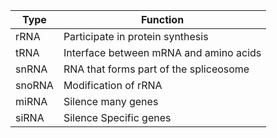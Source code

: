 | Type   | Function                               |
| ------ | -------------------------------------- |
| rRNA   | Participate in protein synthesis       |
| tRNA   | Interface between mRNA and amino acids |
| snRNA  | RNA that forms part of the spliceosome |
| snoRNA | Modification of rRNA                   |
| miRNA  | Silence many genes                     |
| siRNA  | Silence Specific genes                 |              
